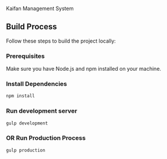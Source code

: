 Kaifan Management System


## Build Process

Follow these steps to build the project locally:

### Prerequisites

Make sure you have Node.js and npm installed on your machine.


### Install Dependencies

```bash
npm install
```

### Run development server

```bash
gulp development
```

### OR Run Production Process

```bash
gulp production
```

